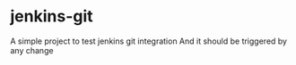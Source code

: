 # jenkins-git



A simple project to test jenkins git integration
And it should be triggered by any change
